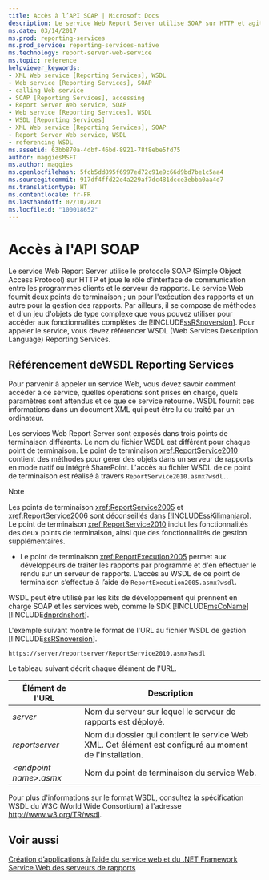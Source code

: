 ```yaml
---
title: Accès à l’API SOAP | Microsoft Docs
description: Le service Web Report Server utilise SOAP sur HTTP et agit comme une interface de communication entre les clients et le serveur de rapports. Utilisez WSDL pour appeler le service.
ms.date: 03/14/2017
ms.prod: reporting-services
ms.prod_service: reporting-services-native
ms.technology: report-server-web-service
ms.topic: reference
helpviewer_keywords:
- XML Web service [Reporting Services], WSDL
- Web service [Reporting Services], SOAP
- calling Web service
- SOAP [Reporting Services], accessing
- Report Server Web service, SOAP
- Web service [Reporting Services], WSDL
- WSDL [Reporting Services]
- XML Web service [Reporting Services], SOAP
- Report Server Web service, WSDL
- referencing WSDL
ms.assetid: 63bb870a-4dbf-46bd-8921-78f8ebe5fd75
author: maggiesMSFT
ms.author: maggies
ms.openlocfilehash: 5fcb5dd895f6997ed72c91e9c66d9bd7be1c5aa4
ms.sourcegitcommit: 917df4ffd22e4a229af7dc481dcce3ebba0aa4d7
ms.translationtype: HT
ms.contentlocale: fr-FR
ms.lasthandoff: 02/10/2021
ms.locfileid: "100018652"
---
```

# <a name="accessing-the-soap-api"></a>Accès à l'API  SOAP
  Le service Web Report Server utilise le protocole SOAP (Simple Object Access Protocol) sur HTTP et joue le rôle d'interface de communication entre les programmes clients et le serveur de rapports. Le service Web fournit deux points de terminaison ; un pour l'exécution des rapports et un autre pour la gestion des rapports. Par ailleurs, il se compose de méthodes et d'un jeu d'objets de type complexe que vous pouvez utiliser pour accéder aux fonctionnalités complètes de [!INCLUDE[ssRSnoversion](../../includes/ssrsnoversion-md.md)]. Pour appeler le service, vous devez référencer WSDL (Web Services Description Language) Reporting Services.  
  
## <a name="referencing-the-reporting-services-wsdl"></a>Référencement deWSDL Reporting Services  
 Pour parvenir à appeler un service Web, vous devez savoir comment accéder à ce service, quelles opérations sont prises en charge, quels paramètres sont attendus et ce que ce service retourne. WSDL fournit ces informations dans un document XML qui peut être lu ou traité par un ordinateur.  
  
 Les services Web Report Server sont exposés dans trois points de terminaison différents. Le nom du fichier WSDL est différent pour chaque point de terminaison. Le point de terminaison <xref:ReportService2010> contient des méthodes pour gérer des objets dans un serveur de rapports en mode natif ou intégré SharePoint. L'accès au fichier WSDL de ce point de terminaison est réalisé à travers `ReportService2010.asmx?wsdl.`.  
  
> [!NOTE]  
>  Les points de terminaison <xref:ReportService2005> et <xref:ReportService2006> sont déconseillés dans [!INCLUDE[ssKilimanjaro](../../includes/sskilimanjaro-md.md)]. Le point de terminaison <xref:ReportService2010> inclut les fonctionnalités des deux points de terminaison, ainsi que des fonctionnalités de gestion supplémentaires.  
  
-   Le point de terminaison <xref:ReportExecution2005> permet aux développeurs de traiter les rapports par programme et d'en effectuer le rendu sur un serveur de rapports. L’accès au WSDL de ce point de terminaison s’effectue à l’aide de `ReportExecution2005.asmx?wsdl`.  
  
 WSDL peut être utilisé par les kits de développement qui prennent en charge SOAP et les services web, comme le SDK [!INCLUDE[msCoName](../../includes/msconame-md.md)] [!INCLUDE[dnprdnshort](../../includes/dnprdnshort-md.md)].  
  
 L'exemple suivant montre le format de l'URL au fichier WSDL de gestion [!INCLUDE[ssRSnoversion](../../includes/ssrsnoversion-md.md)].  
  
```  
https://server/reportserver/ReportService2010.asmx?wsdl  
```  
  
 Le tableau suivant décrit chaque élément de l'URL.  
  
|Élément de l'URL|Description|  
|-----------------|-----------------|  
|*server*|Nom du serveur sur lequel le serveur de rapports est déployé.|  
|*reportserver*|Nom du dossier qui contient le service Web XML. Cet élément est configuré au moment de l'installation.|  
|*\<endpoint name>.asmx*|Nom du point de terminaison du service Web.|  
  
 Pour plus d'informations sur le format WSDL, consultez la spécification WSDL du W3C (World Wide Consortium) à l'adresse http://www.w3.org/TR/wsdl.  
  
## <a name="see-also"></a>Voir aussi  
 [Création d’applications à l’aide du service web et du .NET Framework](../../reporting-services/report-server-web-service/net-framework/building-applications-using-the-web-service-and-the-net-framework.md)   
 [Service Web des serveurs de rapports](../../reporting-services/report-server-web-service/report-server-web-service.md)  
  
  
